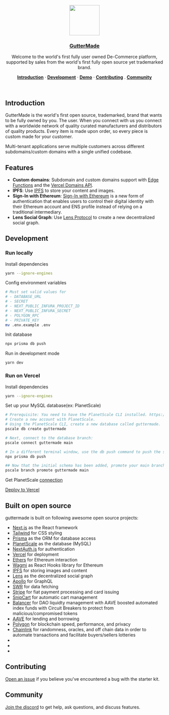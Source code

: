 
<p align="center">
  <a href="https://guttermade-store.vercel.app/">
    <img src="https://scontent-sea1-1.xx.fbcdn.net/v/t39.30808-6/298663900_1074036903505410_8493396802770755566_n.jpg?_nc_cat=109&ccb=1-7&_nc_sid=09cbfe&_nc_ohc=zdJwqaYZG1QAX9R7gAC&_nc_ht=scontent-sea1-1.xx&oh=00_AT-T0wCw-qcWSoJUBQ-BliDmh7e1cbm3dSEL3osno2mHrQ&oe=63087DD3" height="96">
    <h3 align="center">GutterMade</h3>
  </a>
</p>

<p align="center">
  Welcome to the world's first fully user owned De-Commerce platform, supported by sales from the world's first fully open source yet trademarked brand.
</p>

<p align="center">
  <a href="#introduction"><strong>Introduction</strong></a> ·
  <a href="#development"><strong>Development</strong></a> ·
  <a href="https://guttermade-store.vercel.app//"><strong>Demo</strong></a> ·
  <a href="#contributing"><strong>Contributing</strong></a> .
  <a href="#community"><strong>Community</strong></a>
</p>
<br/>

## Introduction

GutterMade is the world's first open source, trademarked, brand that wants to be fully owned by you.  The user.  When you connect with us you connect with a worldwide network of quality curated manufacturers and distributors of quality products.  Every item is made upon order, so every piece is custom made for your customer. 

Multi-tenant applications serve multiple customers across different subdomains/custom domains with a single unified codebase.

## Features

- **Custom domains**: Subdomain and custom domains support with [Edge Functions](https://vercel.com/features/edge-functions) and the [Vercel Domains API](https://domains-api.vercel.app/).
- **IPFS**: Use [IPFS](https://ipfs.io/) to store your content and images.
- **Sign-In with Ethereum**: [Sign-In with Ethereum](https://login.xyz/) is a new form of authentication that enables users to control their digital identity with their Ethereum account and ENS profile instead of relying on a traditional intermediary.
- **Lens Social Graph**: Use [Lens Protocol](https://lens.dev/) to create a new decentralized social graph.

## Development

### Run locally

Install dependencies

```sh
yarn --ignore-engines
```

Config environment variables

```sh
# Must set valid values for
# - DATABASE_URL
# - SECRET
# - NEXT_PUBLIC_INFURA_PROJECT_ID
# - NEXT_PUBLIC_INFURA_SECRET
# - POLYGON_RPC
# - PRIVATE_KEY
mv .env.example .env
```

Init database

```sh
npx prisma db push
```

Run in development mode

```sh
yarn dev
```

### Run on Vercel

Install dependencies

```sh
yarn --ignore-engines
```

Set up your MySQL database(ex: PlanetScale)

```sh
# Prerequisite: You need to have the PlanetScale CLI installed. https://docs.planetscale.com/concepts/planetscale-environment-setup
# Create a new account with PlanetScale.
# Using the PlanetScale CLI, create a new database called guttermade.
pscale db create guttermade

# Next, connect to the database branch:
pscale connect guttermade main

# In a different terminal window, use the db push command to push the schema defined in prisma/schema.prisma:
npx prisma db push

## Now that the initial schema has been added, promote your main branch to production:
pscale branch promote guttermade main
```

Get PlanetScale [connection](https://docs.planetscale.com/concepts/connection-strings)

[Deploy to Vercel](https://vercel.com/guides/nextjs-multi-tenant-application#5.-deploy-to-vercel)

## Built on open source

guttermade is built on following awesome open source projects:

- [Next.js](https://nextjs.org/) as the React framework
- [Tailwind](https://tailwindcss.com/) for CSS styling
- [Prisma](https://prisma.io/) as the ORM for database access
- [PlanetScale](https://planetscale.com/) as the database (MySQL)
- [NextAuth.js](https://next-auth.js.org/) for authentication
- [Vercel](http://vercel.com/) for deployment
- [Ethers](https://docs.ethers.io/v5/) for Ethereum interaction
- [Wagmi](https://wagmi.sh/) as React Hooks library for Ethereum
- [IPFS](https://ipfs.io/) for storing images and content
- [Lens](https://lens.dev/) as the decentralized social graph
- [Apollo](https://www.apollographql.com/) for GraphQL
- [SWR](https://swr.now.sh/) for data fetching
- [Stripe](https://stripe.com/) for fiat payment processing and card issuing
- [SnipCart](https://snipcart.com/) for automatic cart management
- [Balancer](https://docs.balancer.fi/products/balancer-pools/managed-pools) for DAO liquidty management with AAVE boosted automated index funds with Circuit Breakers to protect from malicious/compromised tokens
- [AAVE](https://aave.com/) for lending and borrowing
- [Polygon](https://polygon.technology/) for blockchain speed, performance, and privacy
- [Chainlink](https://chain.link/) for randomness, oracles, and off chain data in order to automate transactions and facilitate buyers/sellers lotteries 
- []()
- []()
- []()
## Contributing

[Open an issue](https://github.com/b8n4s8n/guttermade/issues) if you believe you've encountered a bug with the starter kit.

## Community

[Join the discord](https://discord.gg/hSpfBehp) to get help, ask questions, and discuss features.
